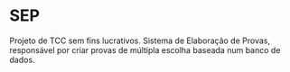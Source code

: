 # SEP
Projeto de TCC sem fins lucrativos. Sistema de Elaboração de Provas, responsável por criar provas de múltipla escolha baseada num banco de dados.